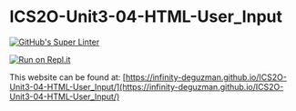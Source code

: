 # ICS2O-Unit3-04-HTML-User_Input
[![GitHub's Super Linter](https://github.com/Infinity-deGuzman/ICS2O-Unit3-04-HTML-User_Input/workflows/GitHub's%20Super%20Linter/badge.svg)](https://github.com/Infinity-deGuzman/ICS2O-Unit3-04-HTML-User_Input/actions)

[![Run on Repl.it](https://repl.it/badge/github/Infinity-deGuzman/ICS2O-Unit3-04-HTML-User_Input)](https://repl.it/github/Infinity-deGuzman/ICS2O-Unit3-04-HTML-User_Input)

This website can be found at: [https://infinity-deguzman.github.io/ICS2O-Unit3-04-HTML-User_Input/](https://infinity-deguzman.github.io/ICS2O-Unit3-04-HTML-User_Input/)
